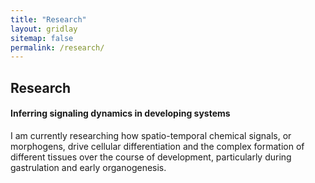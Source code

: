 ```yaml
---
title: "Research"
layout: gridlay
sitemap: false
permalink: /research/
---
```


<style>
img{
  border-radius: 10px;
}
.col-md-3 {
  margin-top:10px;
  margin-bottom:10px;
  padding:0px;
  display:block;
  overflow:hidden;
  text-align:center;
  display: table-cell;
  background: white;
  border-radius: 20px;
  height: auto;
  <!-- border: 1px solid black; -->
}
iframe {
  margin:0;
  padding:0;
  width: 175px;
  display: inline;
  vertical-align: middle;
}
</style>

## Research

<div class="jumbotron">
<div class="row align-items-end">
<div class="col-md-9 col-sm-12">
<h4>Inferring signaling dynamics in developing systems</h4>
I am currently researching how spatio-temporal chemical signals, or morphogens, drive cellular differentiation and the complex formation of different tissues over the course of development, particularly during gastrulation and early organogenesis.
</div>
<!-- <div class="col-md-3 col-sm-12" >
  <iframe src="https://addihowe.com/placeholder" height="192px" frameborder="0" allow="autoplay"></iframe>
</div> -->
</div>
</div>

 
